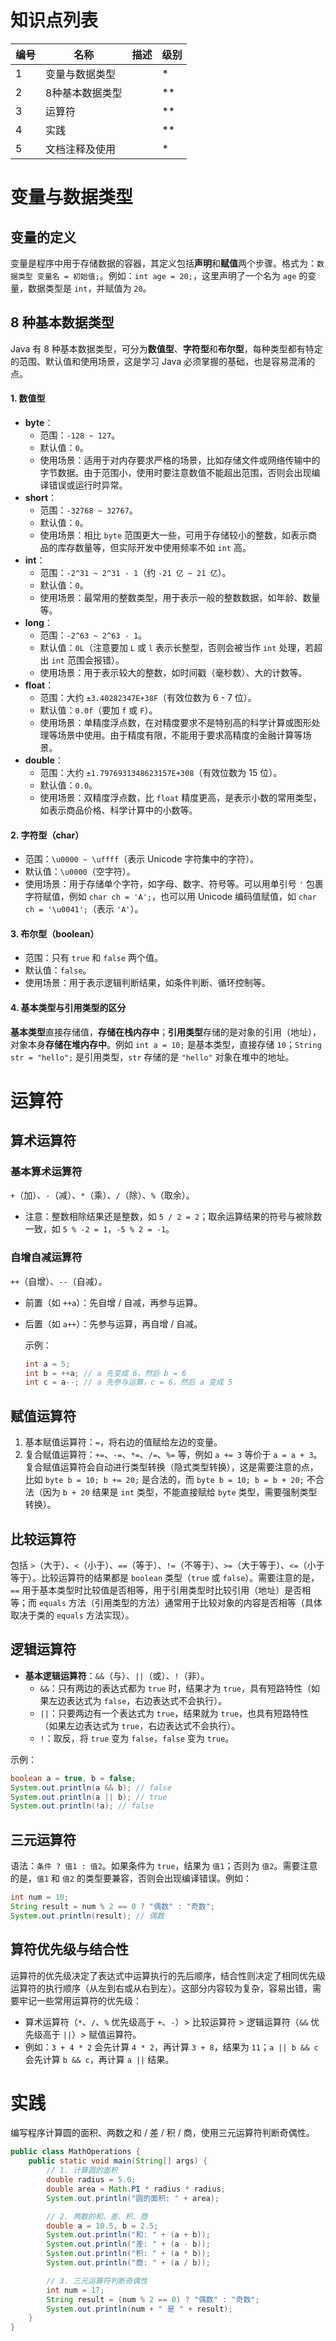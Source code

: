 # 知识点列表

| 编号 | 名称            | 描述 | 级别 |
| ---- | --------------- | ---- | ---- |
| 1    | 变量与数据类型  |      | *    |
| 2    | 8种基本数据类型 |      | **   |
| 3    | 运算符          |      | **   |
| 4    | 实践            |      | **   |
| 5    | 文档注释及使用  |      | *    |



# 变量与数据类型



## 变量的定义

变量是程序中用于存储数据的容器，其定义包括**声明**和**赋值**两个步骤。格式为：`数据类型 变量名 = 初始值;`。例如：`int age = 20;`，这里声明了一个名为 `age` 的变量，数据类型是 `int`，并赋值为 `20`。

## 8 种基本数据类型

Java 有 8 种基本数据类型，可分为**数值型**、**字符型**和**布尔型**，每种类型都有特定的范围、默认值和使用场景，这是学习 Java 必须掌握的基础，也是容易混淆的点。

#### 1. 数值型

- **byte**：
  - 范围：`-128 ~ 127`。
  - 默认值：`0`。
  - 使用场景：适用于对内存要求严格的场景，比如存储文件或网络传输中的字节数据。由于范围小，使用时要注意数值不能超出范围，否则会出现编译错误或运行时异常。
- **short**：
  - 范围：`-32768 ~ 32767`。
  - 默认值：`0`。
  - 使用场景：相比 `byte` 范围更大一些，可用于存储较小的整数，如表示商品的库存数量等，但实际开发中使用频率不如 `int` 高。
- **int**：
  - 范围：`-2^31 ~ 2^31 - 1`（约 `-21 亿 ~ 21 亿`）。
  - 默认值：`0`。
  - 使用场景：最常用的整数类型，用于表示一般的整数数据，如年龄、数量等。
- **long**：
  - 范围：`-2^63 ~ 2^63 - 1`。
  - 默认值：`0L`（注意要加 `L` 或 `l` 表示长整型，否则会被当作 `int` 处理，若超出 `int` 范围会报错）。
  - 使用场景：用于表示较大的整数，如时间戳（毫秒数）、大的计数等。
- **float**：
  - 范围：大约 `±3.40282347E+38F`（有效位数为 6 - 7 位）。
  - 默认值：`0.0f`（要加 `f` 或 `F`）。
  - 使用场景：单精度浮点数，在对精度要求不是特别高的科学计算或图形处理等场景中使用。由于精度有限，不能用于要求高精度的金融计算等场景。
- **double**：
  - 范围：大约 `±1.7976931348623157E+308`（有效位数为 15 位）。
  - 默认值：`0.0`。
  - 使用场景：双精度浮点数，比 `float` 精度更高，是表示小数的常用类型，如表示商品价格、科学计算中的小数等。

#### 2. 字符型（char）

- 范围：`\u0000 ~ \uffff`（表示 Unicode 字符集中的字符）。
- 默认值：`\u0000`（空字符）。
- 使用场景：用于存储单个字符，如字母、数字、符号等。可以用单引号 `'` 包裹字符赋值，例如 `char ch = 'A';`，也可以用 Unicode 编码值赋值，如 `char ch = '\u0041';`（表示 `'A'`）。

#### 3. 布尔型（boolean）

- 范围：只有 `true` 和 `false` 两个值。
- 默认值：`false`。
- 使用场景：用于表示逻辑判断结果，如条件判断、循环控制等。

#### 4. 基本类型与引用类型的区分

**基本类型**直接存储值，**存储在栈内存中**；**引用类型**存储的是对象的引用（地址），对象本身**存储在堆内存中**。例如 `int a = 10;` 是基本类型，直接存储 `10`；`String str = "hello";` 是引用类型，`str` 存储的是 `"hello"` 对象在堆中的地址。



# 运算符



## 算术运算符



### 基本算术运算符 

`+`（加）、`-`（减）、`*`（乘）、`/`（除）、`%`（取余）。

- 注意：整数相除结果还是整数，如 `5 / 2 = 2`；取余运算结果的符号与被除数一致，如 `5 % -2 = 1`，`-5 % 2 = -1`。

### 自增自减运算符

`++`（自增）、`--`（自减）。

- 前置（如 `++a`）：先自增 / 自减，再参与运算。

- 后置（如 `a++`）：先参与运算，再自增 / 自减。

  示例：

  ```java
  int a = 5;
  int b = ++a; // a 先变成 6，然后 b = 6
  int c = a--; // a 先参与运算，c = 6，然后 a 变成 5
  ```

  

## 赋值运算符

1. 基本赋值运算符：`=`，将右边的值赋给左边的变量。
2. 复合赋值运算符：`+=`、`-=`、`*=`、`/=`、`%=` 等，例如 `a += 3` 等价于 `a = a + 3`。复合赋值运算符会自动进行类型转换（隐式类型转换），这是需要注意的点，比如 `byte b = 10; b += 20;` 是合法的，而 `byte b = 10; b = b + 20;` 不合法（因为 `b + 20` 结果是 `int` 类型，不能直接赋给 `byte` 类型，需要强制类型转换）。



## 比较运算符

包括 `>`（大于）、`<`（小于）、`==`（等于）、`!=`（不等于）、`>=`（大于等于）、`<=`（小于等于）。比较运算符的结果都是 `boolean` 类型（`true` 或 `false`）。需要注意的是，`==` 用于基本类型时比较值是否相等，用于引用类型时比较引用（地址）是否相等；而 `equals` 方法（引用类型的方法）通常用于比较对象的内容是否相等（具体取决于类的 `equals` 方法实现）。



## 逻辑运算符

- **基本逻辑运算符**：`&&`（与）、`||`（或）、`!`（非）。
  - `&&`：只有两边的表达式都为 `true` 时，结果才为 `true`，具有短路特性（如果左边表达式为 `false`，右边表达式不会执行）。
  - `||`：只要两边有一个表达式为 `true`，结果就为 `true`，也具有短路特性（如果左边表达式为 `true`，右边表达式不会执行）。
  - `!`：取反，将 `true` 变为 `false`，`false` 变为 `true`。

示例：

```java
boolean a = true, b = false;
System.out.println(a && b); // false
System.out.println(a || b); // true
System.out.println(!a); // false
```



## 三元运算符

语法：`条件 ? 值1 : 值2`。如果条件为 `true`，结果为 `值1`；否则为 `值2`。需要注意的是，`值1` 和 `值2` 的类型要兼容，否则会出现编译错误。例如：

```java
int num = 10;
String result = num % 2 == 0 ? "偶数" : "奇数";
System.out.println(result); // 偶数
```



## 算符优先级与结合性

运算符的优先级决定了表达式中运算执行的先后顺序，结合性则决定了相同优先级运算符的执行顺序（从左到右或从右到左）。这部分内容较为复杂，容易出错，需要牢记一些常用运算符的优先级：

- 算术运算符（`*`、`/`、`%` 优先级高于 `+`、`-`）> 比较运算符 > 逻辑运算符（`&&` 优先级高于 `||`）> 赋值运算符。
- 例如：`3 + 4 * 2` 会先计算 `4 * 2`，再计算 `3 + 8`，结果为 `11`；`a || b && c` 会先计算 `b && c`，再计算 `a ||` 结果。



# 实践

编写程序计算圆的面积、两数之和 / 差 / 积 / 商，使用三元运算符判断奇偶性。

```java
public class MathOperations {
    public static void main(String[] args) {
        // 1. 计算圆的面积
        double radius = 5.0;
        double area = Math.PI * radius * radius;
        System.out.println("圆的面积: " + area);

        // 2. 两数的和、差、积、商
        double a = 10.5, b = 2.5;
        System.out.println("和: " + (a + b));
        System.out.println("差: " + (a - b));
        System.out.println("积: " + (a * b));
        System.out.println("商: " + (a / b));

        // 3. 三元运算符判断奇偶性
        int num = 17;
        String result = (num % 2 == 0) ? "偶数" : "奇数";
        System.out.println(num + " 是 " + result);
    }
}

```

